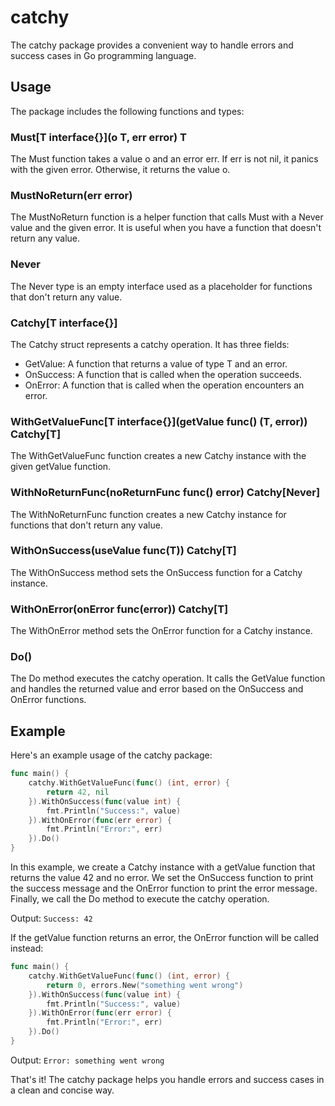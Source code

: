 # catchy

The catchy package provides a convenient way to handle errors and success cases in Go programming language.

## Usage

The package includes the following functions and types:

### Must[T interface{}](o T, err error) T

The Must function takes a value o and an error err. If err is not nil, it panics with the given error. Otherwise, it returns the value o.

### MustNoReturn(err error)

The MustNoReturn function is a helper function that calls Must with a Never value and the given error. It is useful when you have a function that doesn't return any value.

### Never

The Never type is an empty interface used as a placeholder for functions that don't return any value.

### Catchy[T interface{}]

The Catchy struct represents a catchy operation. It has three fields:

- GetValue: A function that returns a value of type T and an error.
- OnSuccess: A function that is called when the operation succeeds.
- OnError: A function that is called when the operation encounters an error.

### WithGetValueFunc[T interface{}](getValue func() (T, error)) Catchy[T]

The WithGetValueFunc function creates a new Catchy instance with the given getValue function.

### WithNoReturnFunc(noReturnFunc func() error) Catchy[Never]

The WithNoReturnFunc function creates a new Catchy instance for functions that don't return any value.

### WithOnSuccess(useValue func(T)) Catchy[T]

The WithOnSuccess method sets the OnSuccess function for a Catchy instance.

### WithOnError(onError func(error)) Catchy[T]

The WithOnError method sets the OnError function for a Catchy instance.

### Do()

The Do method executes the catchy operation. It calls the GetValue function and handles the returned value and error based on the OnSuccess and OnError functions.

## Example

Here's an example usage of the catchy package:

```go
func main() {
    catchy.WithGetValueFunc(func() (int, error) {
        return 42, nil
    }).WithOnSuccess(func(value int) {
        fmt.Println("Success:", value)
    }).WithOnError(func(err error) {
        fmt.Println("Error:", err)
    }).Do()
}
```

In this example, we create a Catchy instance with a getValue function that returns the value 42 and no error. We set the OnSuccess function to print the success message and the OnError function to print the error message. Finally, we call the Do method to execute the catchy operation.

Output:
`Success: 42`


If the getValue function returns an error, the OnError function will be called instead:

```go
func main() {
    catchy.WithGetValueFunc(func() (int, error) {
        return 0, errors.New("something went wrong")
    }).WithOnSuccess(func(value int) {
        fmt.Println("Success:", value)
    }).WithOnError(func(err error) {
        fmt.Println("Error:", err)
    }).Do()
}
```

Output:
`Error: something went wrong`


That's it! The catchy package helps you handle errors and success cases in a clean and concise way.
